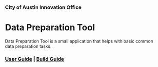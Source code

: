 ### City of Austin Innovation Office  
# Data Preparation Tool  
Data Preparation Tool is a small application that helps with basic common data preparation tasks.  
### [User Guide](userguide/README.md) | [Build Guide](buildguide/README.md)
